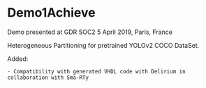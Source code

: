 # Demo1Achieve

Demo presented at GDR SOC2 5 April 2019, Paris, France 

Heterogeneous Partitioning for pretrained YOLOv2 COCO DataSet. 

Added:

	- Compatibility with generated VHDL code with Delirium in collaboration with Sma-RTy
